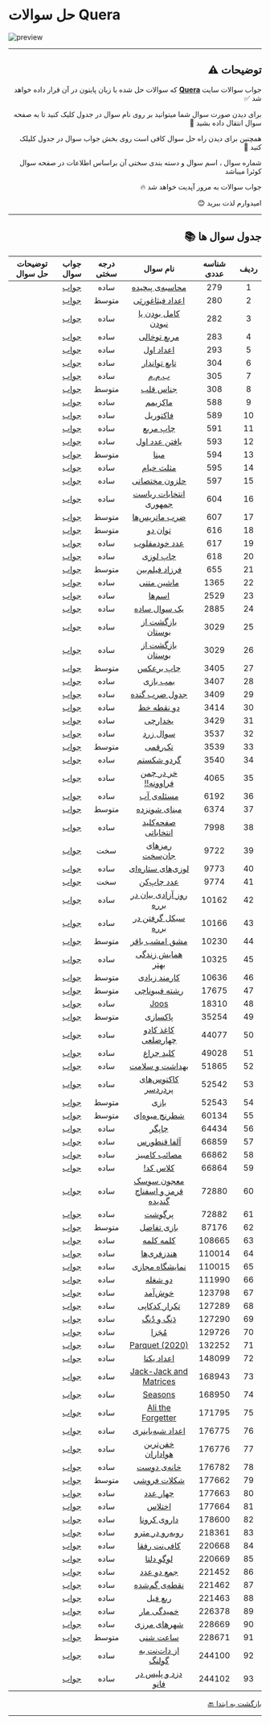 # حل سوالات Quera
![preview](https://quera.org/static/react/assets/quera_logo-fa17772f.svg)

***
<div dir="rtl">

## توضیحات ⚠️

جواب سوالات سایت **[Quera](https://quera.org/dashboard)** که سوالات حل شده با زبان پایتون در آن قرار داده خواهد شد ✅

برای دیدن صورت سوال شما میتوانید بر روی نام سوال در جدول کلیک کنید تا به صفحه سوال انتقال داده بشید 📨

همچنین برای دیدن راه حل سوال کافی است روی بخش جواب سوال در جدول کلیلک کنید 💯

شماره سوال ، اسم سوال و دسته بندی سختی آن براساس اطلاعات در صفحه سوال کوئرا میباشد 

جواب سوالات به مرور آپدیت خواهد شد 🔥

امیدوارم لذت ببرید 😊

***

## جدول سوال ها 📚

| ردیف | شناسه عددی | نام سوال | درجه سختی | جواب سوال | توضیحات حل سوال |
| :---: | :---: | :-----: | :---: | :---: | :-----: |
| 1 | 279 | [محاسبه‌ی پیچیده](https://quera.org/problemset/279) | ساده | [جواب](Codes/easy/279/) | |
| 2 | 280 | [اعداد فیثاغورثی](https://quera.org/problemset/280) | متوسط | [جواب](Codes/mid/280/) | |
| 3 | 282 | [کامل بودن یا نبودن](https://quera.org/problemset/282) | ساده | [جواب](Codes/easy/282/) | |
| 4 | 283 | [مربع توخالی](https://quera.org/problemset/283) | ساده | [جواب](Codes/easy/283/) | |
| 5 | 293 | [اعداد اول](https://quera.org/problemset/293) | ساده | [جواب](Codes/easy/293/) | |
| 6 | 304 | [تابع تواندار](https://quera.org/problemset/304) | ساده | [جواب](Codes/easy/304/) | |
| 7 | 305 | [ب.م.م](https://quera.org/problemset/305) | ساده | [جواب](Codes/easy/305/) | |
| 8 | 308 | [جناس قلب](https://quera.org/problemset/308) | متوسط | [جواب](Codes/mid/308/) | |
| 9 | 588 | [ماکزیمم](https://quera.org/problemset/588) | ساده | [جواب](Codes/easy/588/) | |
| 10 | 589 | [فاکتوریل](https://quera.org/problemset/589) | ساده | [جواب](Codes/easy/589/) | |
| 11 | 591 | [چاپ مربع](https://quera.org/problemset/591) | ساده | [جواب](Codes/easy/591/) | |
| 12 | 593 | [یافتن عدد اول](https://quera.org/problemset/593) | ساده | [جواب](Codes/easy/593/) | |
| 13 | 594 | [مبنا](https://quera.org/problemset/594) | متوسط | [جواب](Codes/mid/594/) | |
| 14 | 595 | [مثلث خیام](https://quera.org/problemset/595) | ساده | [جواب](Codes/easy/595/) | |
| 15 | 597 | [حلزون مختصاتی](https://quera.org/problemset/597) | ساده | [جواب](Codes/easy/597/) | |
| 16 | 604 | [انتخابات ریاست جمهوری](https://quera.org/problemset/604) | ساده | [جواب](Codes/easy/604/) | |
| 17 | 607 | [ضرب ماتریس‌ها](https://quera.org/problemset/607) | متوسط | [جواب](Codes/mid/607/) | |
| 18 | 616 | [توان دو](https://quera.org/problemset/616) | متوسط | [جواب](Codes/mid/616/) | |
| 19 | 617 | [عدد خودمقلوب](https://quera.org/problemset/617) | ساده | [جواب](Codes/easy/617/) | |
| 20 | 618 | [چاپ لوزی](https://quera.org/problemset/618) | ساده | [جواب](Codes/easy/618/) | |
| 21 | 655 | [فرزاد فیلم‌بین](https://quera.org/problemset/655) | متوسط | [جواب](Codes/mid/655/) | |
| 22 | 1365 | [ماشین متنی](https://quera.org/problemset/1365) | ساده | [جواب](Codes/easy/1365/) | |
| 23 | 2529 | [اسم‌ها](https://quera.org/problemset/2529) | ساده | [جواب](Codes/easy/2529/) | |
| 24 | 2885 | [یک سوال ساده](https://quera.org/problemset/2885) | ساده | [جواب](Codes/easy/2885/) | |
| 25 | 3029 | [بازگشت از بوستان](https://quera.org/problemset/3029) | ساده | [جواب](Codes/easy/3029/) | |
| 26 | 3029 | [بازگشت از بوستان](https://quera.org/problemset/3029) | ساده | [جواب](Codes/easy/3029/) | |
| 27 | 3405 | [چاپ برعکس](https://quera.org/problemset/3405) | متوسط | [جواب](Codes/mid/3405/) | |
| 28 | 3407 | [بمب بازی](https://quera.org/problemset/3407) | ساده | [جواب](Codes/easy/3407/) | |
| 29 | 3409 | [جدول ضرب گنده](https://quera.org/problemset/3409) | ساده | [جواب](Codes/easy/3409/) | |
| 30 | 3414 | [دو نقطه خط](https://quera.org/problemset/3414) | ساده | [جواب](Codes/easy/3414/) | |
| 31 | 3429 | [یخدارچی](https://quera.org/problemset/3429) | ساده | [جواب](Codes/easy/3429/) | |
| 32 | 3537 | [سوال زرد](https://quera.org/problemset/3537) | ساده | [جواب](Codes/easy/3537/) | |
| 33 | 3539 | [تک‌رقمی](https://quera.org/problemset/3539) | متوسط | [جواب](Codes/mid/3539/) | |
| 34 | 3540 | [گردو شکستم](https://quera.org/problemset/3540) | ساده | [جواب](Codes/easy/3540/) | |
| 35 | 4065 | [خر در چمن فراوونه!!](https://quera.org/problemset/4065) | ساده | [جواب](Codes/easy/4065/) | |
| 36 | 6192 | [مسئله‌ی آب](https://quera.org/problemset/6192) | ساده | [جواب](Codes/easy/6192/) | |
| 37 | 6374 | [مبنای شونزده](https://quera.org/problemset/6374) | متوسط | [جواب](Codes/mid/6374/) | |
| 38 | 7998 | [صفحه‌کلید انتخاباتی](https://quera.org/problemset/7998) | ساده | [جواب](Codes/easy/7998/) | |
| 39 | 9722 | [رمزهای جان‌سخت](https://quera.org/problemset/9722) | سخت | [جواب](Codes/hard/9722/) | |
| 40 | 9773 | [لوزی‌های ستاره‌ای](https://quera.org/problemset/9773) | ساده | [جواب](Codes/easy/9773/) | |
| 41 | 9774 | [عدد چاپ‌کن](https://quera.org/problemset/9774) | سخت | [جواب](Codes/hard/9774/) | |
| 42 | 10162 | [روز آزادی بیان در برره](https://quera.org/problemset/10162) | ساده | [جواب](Codes/easy/10162/) | |
| 43 | 10166 | [سیکل گرفتن در برره](https://quera.org/problemset/10166) | ساده | [جواب](Codes/easy/10166/) | |
| 44 | 10230 | [مشق امشب باقر](https://quera.org/problemset/10230) | متوسط | [جواب](Codes/mid/10230/) | |
| 45 | 10325 | [همایش زندگی بهتر](https://quera.org/problemset/10325) | ساده | [جواب](Codes/easy/10325/) | |
| 46 | 10636 | [کارمند زیادی](https://quera.org/problemset/10636) | متوسط | [جواب](Codes/mid/10636/) | |
| 47 | 17675 | [رشته فیبوناچی](https://quera.org/problemset/17675) | متوسط | [جواب](Codes/mid/17675/) | |
| 48 | 18310 | [Joos](https://quera.org/problemset/18310) | ساده | [جواب](Codes/easy/18310/) | |
| 49 | 35254 | [پاکسازی](https://quera.org/problemset/35254) | متوسط | [جواب](Codes/mid/35254/) | |
| 50 | 44077 | [کاغذ کادو چهارضلعی](https://quera.org/problemset/44077) | ساده | [جواب](Codes/easy/44077/) | |
| 51 | 49028 | [کلید چراغ](https://quera.org/problemset/49028) | ساده | [جواب](Codes/easy/49028/) | |
| 52 | 51865 | [بهداشت و سلامت](https://quera.org/problemset/51865) | ساده | [جواب](Codes/easy/51865/) | |
| 53 | 52542 | [کاکتوس‌های پردردسر](https://quera.org/problemset/52542) | ساده | [جواب](Codes/easy/52542/) | |
| 54 | 52543 | [بازی](https://quera.org/problemset/52543) | متوسط | [جواب](Codes/mid/52543/) | |
| 55 | 60134 | [شطرنج میوه‌ای](https://quera.org/problemset/60134) | متوسط | [جواب](Codes/mid/60134/) | |
| 56 | 64434 | [چاپگر](https://quera.org/problemset/64434) | ساده | [جواب](Codes/easy/64434/) | |
| 57 | 66859 | [آلفا قنطورس](https://quera.org/problemset/66859) | ساده | [جواب](Codes/easy/66859/) | |
| 58 | 66862 | [مصائب کامبیز](https://quera.org/problemset/66862) | ساده | [جواب](Codes/easy/66862/) | |
| 59 | 66864 | [کلاس کد!](https://quera.org/problemset/66864) | ساده | [جواب](Codes/easy/66864/) | |
| 60 | 72880 | [معجون سوسک قرمز و اسفناج گندیده](https://quera.org/problemset/72880) | ساده | [جواب](Codes/easy/72880/) | |
| 61 | 72882 | [پرگوشت](https://quera.org/problemset/72882) | ساده | [جواب](Codes/easy/72882/) | |
| 62 | 87176 | [بازی تفاضل](https://quera.org/problemset/87176) | متوسط | [جواب](Codes/mid/87176/) | |
| 63 | 108665 | [کلمه کلمه](https://quera.org/problemset/108665) | ساده | [جواب](Codes/easy/108665/) | |
| 64 | 110014 | [هندزفری‌ها](https://quera.org/problemset/110014) | ساده | [جواب](Codes/easy/110014/) | |
| 65 | 110015 | [نمایشگاه مجازی](https://quera.org/problemset/110015) | ساده | [جواب](Codes/easy/110015/) | |
| 66 | 111990 | [دو شغله](https://quera.org/problemset/111990) | ساده | [جواب](Codes/easy/111990/) | |
| 67 | 123798 | [خوش‌آمد](https://quera.org/problemset/123798) | ساده | [جواب](Codes/easy/123798/) | |
| 68 | 127289 | [تکرار کدکاپی](https://quera.org/problemset/127289) | ساده | [جواب](Codes/easy/127289/) | |
| 69 | 127290 | [دَنگ و دُنگ](https://quera.org/problemset/127290) | ساده | [جواب](Codes/easy/127290/) | |
| 70 | 129726 | [مُجَزا](https://quera.org/problemset/129726) | ساده | [جواب](Codes/easy/129726/) | |
| 71 | 132252 | [Parquet (2020)](https://quera.org/problemset/132252) | ساده | [جواب](Codes/easy/132252/) | |
| 72 | 148099 | [اعداد یکتا](https://quera.org/problemset/148099) | ساده | [جواب](Codes/easy/148099/) | |
| 73 | 168943 | [Jack-Jack and Matrices](https://quera.org/problemset/168943) | ساده | [جواب](Codes/easy/168943/) | |
| 74 | 168950 | [Seasons](https://quera.org/problemset/168950) | ساده | [جواب](Codes/easy/168950/) | |
| 75 | 171795 | [Ali the Forgetter](https://quera.org/problemset/171795) | ساده | [جواب](Codes/easy/171795/) | |
| 76 | 176775 | [اعداد شبه‌باینری](https://quera.org/problemset/176775) | ساده | [جواب](Codes/easy/176775/) | |
| 77 | 176776 | [خفن‌ترین هواداران](https://quera.org/problemset/176776) | ساده | [جواب](Codes/easy/176776/) | |
| 78 | 176782 | [خانه‌ی دوست](https://quera.org/problemset/176782) | ساده | [جواب](Codes/easy/176782/) | |
| 79 | 177662 | [شکلات فروشی](https://quera.org/problemset/177662) | متوسط | [جواب](Codes/mid/177662/) | |
| 80 | 177663 | [چهار عدد](https://quera.org/problemset/177663) | ساده | [جواب](Codes/easy/177663/) | |
| 81 | 177664 | [اختلاس](https://quera.org/problemset/177664) | ساده | [جواب](Codes/easy/177664/) | |
| 82 | 178600 | [داروی کرونا](https://quera.org/problemset/178600) | ساده | [جواب](Codes/easy/178600/) | |
| 83 | 218361 | [روبه‌رو در مترو](https://quera.org/problemset/218361) | ساده | [جواب](Codes/easy/218361/) | |
| 84 | 220668 | [کافی‌نت رفقا](https://quera.org/problemset/220668) | ساده | [جواب](Codes/easy/220668/) | |
| 85 | 220669 | [لوگو دلتا](https://quera.org/problemset/220669) | ساده | [جواب](Codes/easy/220669/) | |
| 86 | 221452 | [جمع دو عدد](https://quera.org/problemset/221452) | ساده | [جواب](Codes/easy/221452/) | |
| 87 | 221462 | [نقطه‌ی گم‌شده](https://quera.org/problemset/221462) | ساده | [جواب](Codes/easy/221462/) | |
| 88 | 221463 | [ربع فیل](https://quera.org/problemset/221463) | ساده | [جواب](Codes/easy/221463/) | |
| 89 | 226378 | [خمیدگی مار](https://quera.org/problemset/226378) | ساده | [جواب](Codes/easy/226378/) | |
| 90 | 228669 | [شهرهای مرزی](https://quera.org/problemset/228669) | ساده | [جواب](Codes/easy/228669/) | |
| 91 | 228671 | [ساعت شنی](https://quera.org/problemset/228671) | متوسط | [جواب](Codes/mid/228671/) | |
| 92 | 244100 | [از دات‌نت به گولنگ](https://quera.org/problemset/244100) | ساده | [جواب](Codes/easy/244100/) | |
| 93 | 244102 | [دزد و پلیس در فانو](https://quera.org/problemset/244102) | ساده | [جواب](Codes/easy/244102/) | |

[بازگشت به ابتدا :back:](#حل-سوالات-Quera)
***

</div>
